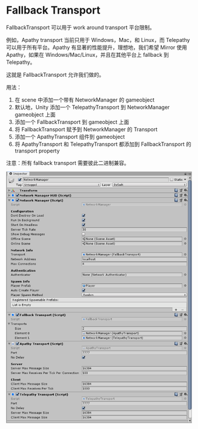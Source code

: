 # Fallback Transport

FallbackTransport 可以用于 work around transport 平台限制。

例如，Apathy transport 当前只用于 Windows，Mac，和 Linux，而 Telepathy 可以用于所有平台。Apathy 有显著的性能提升，理想地，我们希望 Mirror 使用 Apathy，如果在 Windows/Mac/Linux，并且在其他平台上 fallback 到 Telepathy。

这就是 FallbackTransport 允许我们做的。

用法：

1. 在 scene 中添加一个带有 NetworkManager 的 gameobject
2. 默认地，Unity 添加一个 TelepathyTransport 到 NetworkManager gameobject 上面
3. 添加一个 FallbackTransport 到 gameobject 上面
4. 将 FallbackTransport 赋予到 NetworkManager 的 Transport
5. 添加一个 ApathyTransport 组件到 gameobject
6. 将 ApathyTransport 和 TelepathyTransport 都添加到 FallbackTransport 的 transport property

注意：所有 fallback transport 需要彼此二进制兼容。

![FallbackTransport](../../Image/FallbackTransport.png)
